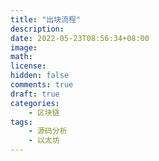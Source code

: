 ```yaml
---
title: "出块流程"
description: 
date: 2022-05-23T08:56:34+08:00
image: 
math: 
license: 
hidden: false
comments: true
draft: true
categories:
    - 区块链
tags:
    - 源码分析
    - 以太坊
---
```


[^1]:[以太坊源码解析（六）JSON-RPC API](https://yaofeiliang.com/%E5%8C%BA%E5%9D%97%E9%93%BE/%E4%BB%A5%E5%A4%AA%E5%9D%8A%E6%BA%90%E7%A0%81%E8%A7%A3%E6%9E%90%EF%BC%88%E5%85%AD%EF%BC%89JSON-RPC-API/#%E4%BB%A5%E5%A4%AA%E5%9D%8A%E6%BA%90%E7%A0%81%E8%A7%A3%E6%9E%90%EF%BC%88%E5%85%AD%EF%BC%89JSON-RPC-API)